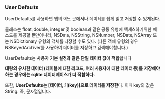 ### User Defaults

UserDefaults를 사용하면 앱의 어느 곳에서나 데이터를 쉽게 읽고 저장할 수 있게된다.

클래스는 float, double, integer 및 boolean과 같은 공통 유형에 액세스하기위한 메소드를 제공할 뿐만아니라, NSData, NSString, NSNumber, NSDate, NSArray 또는 NSDictionary 유형의 객체를 저장할 수도 있다.  (다른 객체 유형의 경우 NSKeyedArchiver를 사용하여 데이터를 저장하고 검색해야합니다.)

UserDefaults는 **사용자 기본 설정과 같은 단일 데이터 값에 적합**합니다.

**대량의 유사한 데이터 (테이블에 대한 레코드, 여러 사용자에 대한 데이터 등)를 저장해야하는 경우에는 sqlite 데이터베이스가 더 적합하다.**

또한, **UserDefaults는 [데이터, 키(key)]으로 데이터를 저장한**다. 이때 key의 값은 String. 즉, 문자열입니다.
